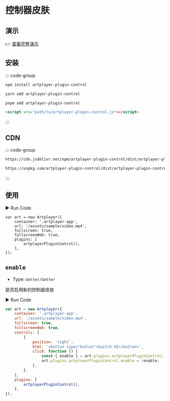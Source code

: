 # 控制器皮肤

## 演示

👉 [查看完整演示](https://artplayer.org/?libs=./uncompiled/artplayer-plugin-control/index.js&example=control)

## 安装

::: code-group

```bash [npm]
npm install artplayer-plugin-control
```

```bash [yarn]
yarn add artplayer-plugin-control
```

```bash [pnpm]
pnpm add artplayer-plugin-control
```

```html [script]
<script src="path/to/artplayer-plugin-control.js"></script>
```

:::

## CDN

::: code-group

```bash [jsdelivr.net]
https://cdn.jsdelivr.net/npm/artplayer-plugin-control/dist/artplayer-plugin-control.js
```

```bash [unpkg.com]
https://unpkg.com/artplayer-plugin-control/dist/artplayer-plugin-control.js
```

:::

## 使用

<div className="run-code" data-libs="./uncompiled/artplayer-plugin-control/index.js">
    ▶ Run Code
</div>

```js{7}
var art = new Artplayer({
    container: '.artplayer-app',
    url: '/assets/sample/video.mp4',
    fullscreen: true,
    fullscreenWeb: true,
    plugins: [
        artplayerPluginControl(),
    ],
});
```

## `enable`

- Type: `Getter/Setter`

是否启用新的控制器皮肤

<div className="run-code" data-libs="./uncompiled/artplayer-plugin-control/index.js">
    ▶ Run Code
</div>

```js
var art = new Artplayer({
    container: '.artplayer-app',
    url: '/assets/sample/video.mp4',
    fullscreen: true,
    fullscreenWeb: true,
    controls: [
        {
            position: 'right',
            html: '<button type="button">Switch UI</button>',
            click: function () {
                const { enable } = art.plugins.artplayerPluginControl;
                art.plugins.artplayerPluginControl.enable = !enable;
            },
        },
    ],
    plugins: [
        artplayerPluginControl(),
    ],
});
```